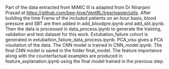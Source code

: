 Part of the data extracted from MIMIC III is adapted from Dr Niranjani Prasad at https://github.com/bee-hive/VentRL/tree/master/utils. After building the time Frame of the included patients on an hour basis, blood pressure and SBT are then added in add_bloodpre.ipynb and add_sbt.ipynb. Then the data is processed in data_process.ipynb to generate the training, validation and test dataset for this work. Extubation_failure cohort is generated in extubaition_failure_data_process.ipynb.
PCA_visu gives a PCA visuliation of the data. The CNN model is trained in CNN_model.ipynb. The final CNN model is saved in the folder final_model. 
The feature importance along with the counterfactual examples are produced in feature_explanation.ipynb using the final model trained in the previous step. 
